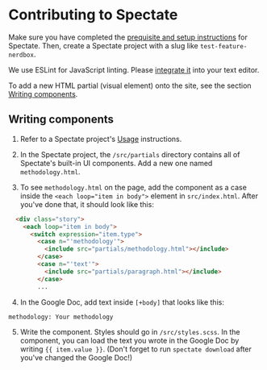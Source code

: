 # Contributing to Spectate

Make sure you have completed the [prequisite and setup instructions](https://github.com/spec-journalism/spectate#prerequisites) for Spectate. Then, create a Spectate project with a slug like `test-feature-nerdbox`.

We use ESLint for JavaScript linting. Please [integrate it](https://eslint.org/docs/user-guide/integrations) into your text editor.

To add a new HTML partial (visual element) onto the site, see the section [Writing components](#writing-components).

## Writing components

1. Refer to a Spectate project's [Usage](https://github.com/spec-journalism/spectate#usage) instructions.

2. In the Spectate project, the `/src/partials` directory contains all of Spectate's built-in UI components. Add a new one named `methodology.html`.

3. To see `methodology.html` on the page, add the component as a case inside the `<each loop="item in body">` element in `src/index.html`. After you've done that, it should look like this:

```html
  <div class="story">
    <each loop="item in body">
      <switch expression="item.type">
        <case n="'methodology'">
          <include src="partials/methodology.html"></include>
        </case>
        <case n="'text'">
          <include src="partials/paragraph.html"></include>
        </case>
        ...
```

4. In the Google Doc, add text inside `[+body]` that looks like this:

```
methodology: Your methodology
```

5. Write the component. Styles should go in `/src/styles.scss`. In the component, you can load the text you wrote in the Google Doc by writing `{{ item.value }}`. (Don't forget to run `spectate download` after you've changed the Google Doc!)
